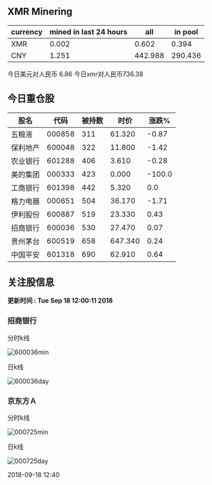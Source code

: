 ## XMR Minering

|currency|mined in last 24 hours|all|in pool|
|---|---|---|---|
|XMR|0.002|0.602|0.394|
|CNY|1.251|442.988|290.436|

今日美元对人民币 6.86	今日xmr对人民币736.38


## 今日重仓股 

|股名|代码|被持数|时价|涨跌%|
|---|---|---|---|---|
|五粮液|000858|311|61.320|-0.87|
|保利地产|600048|322|11.800|-1.42|
|农业银行|601288|406|3.610|-0.28|
|美的集团|000333|423|0.000|-100.0|
|工商银行|601398|442|5.320|0.0|
|格力电器|000651|504|36.170|-1.71|
|伊利股份|600887|519|23.330|0.43|
|招商银行|600036|530|27.470|0.07|
|贵州茅台|600519|658|647.340|0.24|
|中国平安|601318|690|62.910|0.64|

## 关注股信息
**更新时间 : Tue Sep 18 12:00:11 2018**
### 招商银行 
分时k线

![600036min](http://image.sinajs.cn/newchart/min/n/sh600036.gif)

日k线

![600036day](http://image.sinajs.cn/newchart/daily/n/sh600036.gif)

### 京东方Ａ 
分时k线

![000725min](http://image.sinajs.cn/newchart/min/n/sz000725.gif)

日k线

![000725day](http://image.sinajs.cn/newchart/daily/n/sz000725.gif)

2018-09-18 12:40
